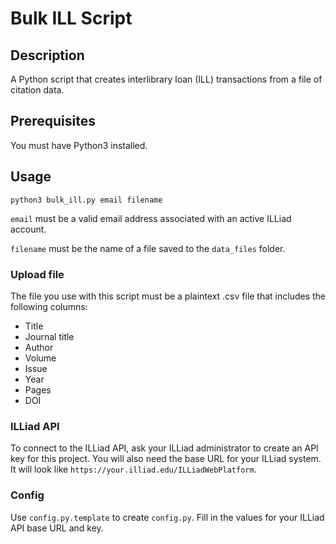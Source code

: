 # Bulk ILL Script
## Description
A Python script that creates interlibrary loan (ILL) transactions from a file of citation data.
## Prerequisites
You must have Python3 installed.
## Usage
`python3 bulk_ill.py email filename`

`email` must be a valid email address associated with an active ILLiad account.

`filename` must be the name of a file saved to the `data_files` folder.

### Upload file
The file you use with this script must be a plaintext .csv file that includes the following columns:
* Title
* Journal title
* Author
* Volume
* Issue
* Year
* Pages
* DOI

### ILLiad API
To connect to the ILLiad API, ask your ILLiad administrator to create an API key for this project. You will also need the base URL for your ILLiad system. It will look like `https://your.illiad.edu/ILLiadWebPlatform`.

### Config
Use `config.py.template` to create `config.py`. Fill in the values for your ILLiad API base URL and key.
